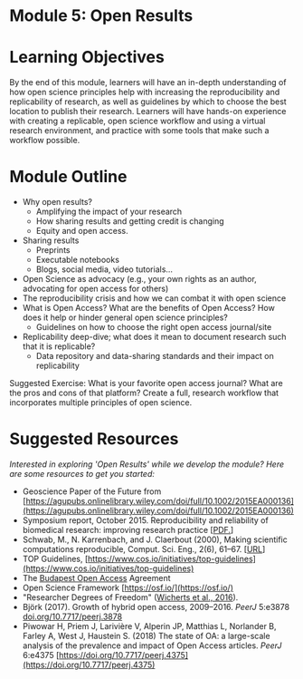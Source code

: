 
# Module 5: Open Results
# Learning Objectives
By the end of this module, learners will have an in-depth understanding of how open science principles help with increasing the reproducibility and replicability of research, as well as guidelines by which to choose the best location to publish their research. Learners will have hands-on experience with creating a replicable, open science workflow and using a virtual research environment, and practice with some tools that make such a workflow possible.  

# Module Outline
* Why open results?
     - Amplifying the impact of your research
     - How sharing results and getting credit is changing
     - Equity and open access.
* Sharing results
     - Preprints
     - Executable notebooks
     - Blogs, social media, video tutorials…
* Open Science as advocacy (e.g., your own rights as an author, advocating for open access for others) 
* The reproducibility crisis and how we can combat it with open science
* What is Open Access? What are the benefits of Open Access? How does it help or hinder general open science principles?
     - Guidelines on how to choose the right open access journal/site
* Replicability deep-dive; what does it mean to document research such that it is replicable? 
     - Data repository and data-sharing standards and their impact on replicability 


Suggested Exercise: What is your favorite open access journal? What are the pros and cons of that platform? Create a full, research workflow that incorporates multiple principles of open science. 

# Suggested Resources
*Interested in exploring 'Open Results' while we develop the module? Here are some resources to get you started:*
* Geoscience Paper of the Future from [https://agupubs.onlinelibrary.wiley.com/doi/full/10.1002/2015EA000136](https://agupubs.onlinelibrary.wiley.com/doi/full/10.1002/2015EA000136) 
* Symposium report, October 2015. Reproducibility and reliability of biomedical research: improving research practice [[PDF.](https://acmedsci.ac.uk/viewFile/56314e40aac61.pdf)]
* Schwab, M., N. Karrenbach, and J. Claerbout (2000), Making scientific computations reproducible, Comput. Sci. Eng., 2(6), 61–67. [[URL](http://sep.stanford.edu/lib/exe/fetch.php?id=sep%3Aresearch%3Areproducible&cache=cache&media=sep:research:reproducible:cip.pdf)]
* TOP Guidelines, [https://www.cos.io/initiatives/top-guidelines](https://www.cos.io/initiatives/top-guidelines) 
* The [Budapest Open Access](http://www.budapestopenaccessinitiative.org/read) Agreement
* Open Science Framework [https://osf.io/](https://osf.io/) 
* "Researcher Degrees of Freedom" ([Wicherts et al., 2016](https://doi.org/10/gc5sjn)).
* Björk (2017). Growth of hybrid open access, 2009–2016. _PeerJ_ 5:e3878 [doi.org/10.7717/peerj.3878](https://doi.org/10.7717/peerj.3878)
* Piwowar H, Priem J, Larivière V, Alperin JP, Matthias L, Norlander B, Farley A, West J, Haustein S. (2018) The state of OA: a large-scale analysis of the prevalence and impact of Open Access articles. _PeerJ_ 6:e4375 [https://doi.org/10.7717/peerj.4375](https://doi.org/10.7717/peerj.4375)


